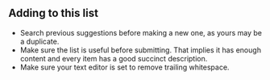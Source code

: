 ## Adding to this list
- Search previous suggestions before making a new one, as yours may be a duplicate.
- Make sure the list is useful before submitting. That implies it has enough content and every item has a good succinct description.
- Make sure your text editor is set to remove trailing whitespace.
